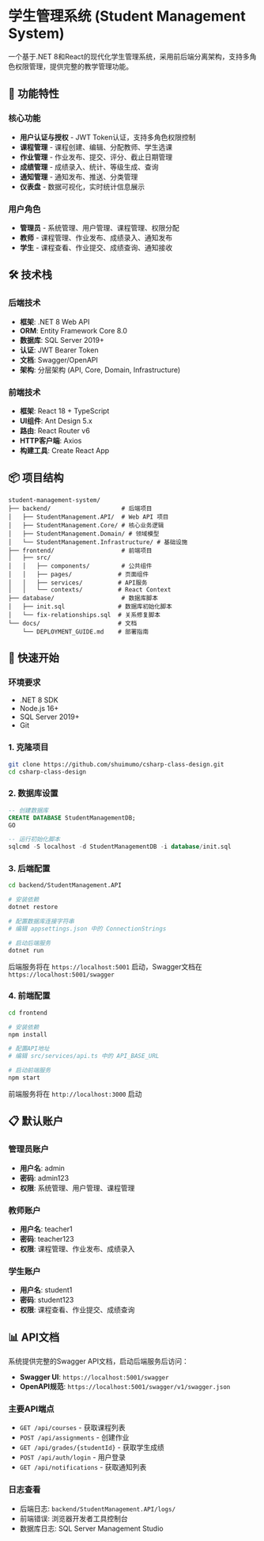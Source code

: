 # 学生管理系统 (Student Management System)

一个基于.NET 8和React的现代化学生管理系统，采用前后端分离架构，支持多角色权限管理，提供完整的教学管理功能。

## 🚀 功能特性

### 核心功能
- **用户认证与授权** - JWT Token认证，支持多角色权限控制
- **课程管理** - 课程创建、编辑、分配教师、学生选课
- **作业管理** - 作业发布、提交、评分、截止日期管理
- **成绩管理** - 成绩录入、统计、等级生成、查询
- **通知管理** - 通知发布、推送、分类管理
- **仪表盘** - 数据可视化，实时统计信息展示

### 用户角色
- **管理员** - 系统管理、用户管理、课程管理、权限分配
- **教师** - 课程管理、作业发布、成绩录入、通知发布
- **学生** - 课程查看、作业提交、成绩查询、通知接收

## 🛠️ 技术栈

### 后端技术
- **框架**: .NET 8 Web API
- **ORM**: Entity Framework Core 8.0
- **数据库**: SQL Server 2019+
- **认证**: JWT Bearer Token
- **文档**: Swagger/OpenAPI
- **架构**: 分层架构 (API, Core, Domain, Infrastructure)

### 前端技术
- **框架**: React 18 + TypeScript
- **UI组件**: Ant Design 5.x
- **路由**: React Router v6
- **HTTP客户端**: Axios
- **构建工具**: Create React App

## 📦 项目结构

```
student-management-system/
├── backend/                    # 后端项目
│   ├── StudentManagement.API/  # Web API 项目
│   ├── StudentManagement.Core/ # 核心业务逻辑
│   ├── StudentManagement.Domain/ # 领域模型
│   └── StudentManagement.Infrastructure/ # 基础设施
├── frontend/                   # 前端项目
│   ├── src/
│   │   ├── components/         # 公共组件
│   │   ├── pages/             # 页面组件
│   │   ├── services/          # API服务
│   │   └── contexts/          # React Context
├── database/                   # 数据库脚本
│   ├── init.sql               # 数据库初始化脚本
│   └── fix-relationships.sql  # 关系修复脚本
└── docs/                      # 文档
    └── DEPLOYMENT_GUIDE.md    # 部署指南
```

## 🚀 快速开始

### 环境要求
- .NET 8 SDK
- Node.js 16+
- SQL Server 2019+
- Git

### 1. 克隆项目
```bash
git clone https://github.com/shuimumo/csharp-class-design.git
cd csharp-class-design
```

### 2. 数据库设置
```sql
-- 创建数据库
CREATE DATABASE StudentManagementDB;
GO

-- 运行初始化脚本
sqlcmd -S localhost -d StudentManagementDB -i database/init.sql
```

### 3. 后端配置
```bash
cd backend/StudentManagement.API

# 安装依赖
dotnet restore

# 配置数据库连接字符串
# 编辑 appsettings.json 中的 ConnectionStrings

# 启动后端服务
dotnet run
```
后端服务将在 `https://localhost:5001` 启动，Swagger文档在 `https://localhost:5001/swagger`

### 4. 前端配置
```bash
cd frontend

# 安装依赖
npm install

# 配置API地址
# 编辑 src/services/api.ts 中的 API_BASE_URL

# 启动前端服务
npm start
```
前端服务将在 `http://localhost:3000` 启动

## 📋 默认账户

### 管理员账户
- **用户名**: admin
- **密码**: admin123
- **权限**: 系统管理、用户管理、课程管理

### 教师账户
- **用户名**: teacher1
- **密码**: teacher123
- **权限**: 课程管理、作业发布、成绩录入

### 学生账户
- **用户名**: student1
- **密码**: student123
- **权限**: 课程查看、作业提交、成绩查询

## 📊 API文档

系统提供完整的Swagger API文档，启动后端服务后访问：
- **Swagger UI**: `https://localhost:5001/swagger`
- **OpenAPI规范**: `https://localhost:5001/swagger/v1/swagger.json`

### 主要API端点
- `GET /api/courses` - 获取课程列表
- `POST /api/assignments` - 创建作业
- `GET /api/grades/{studentId}` - 获取学生成绩
- `POST /api/auth/login` - 用户登录
- `GET /api/notifications` - 获取通知列表

### 日志查看
- 后端日志: `backend/StudentManagement.API/logs/`
- 前端错误: 浏览器开发者工具控制台
- 数据库日志: SQL Server Management Studio

